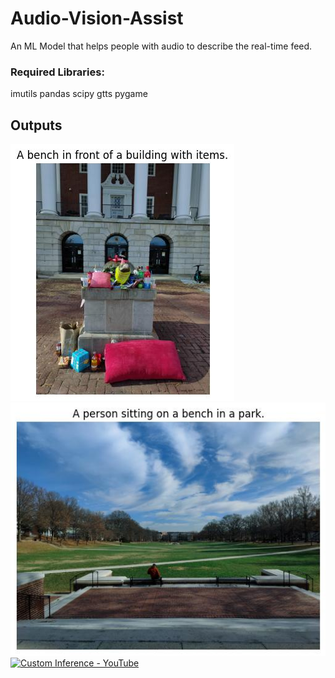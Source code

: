 # Audio-Vision-Assist
An ML Model that helps people with audio to describe the real-time feed.

### Required Libraries:
imutils
pandas
scipy
gtts
pygame

## Outputs
![alt text](results/1.jpg)
![alt text](results/2.jpg)
[![Custom Inference - YouTube](https://img.youtube.com/vi/n3DaaLMespQ/65.jpg)](https://www.youtube.com/watch?v=n3DaaLMespQ)
